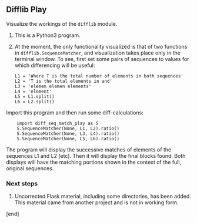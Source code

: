 ## Difflib Play

Visualize the workings of the `difflib` module.

 1. This is a Python3 program.

 1. At the moment, the only functionality visualized is that of two functions in `difflib.SequenceMatcher`, and visualization takes place only in the terminal window. To see, first set some pairs of sequences to values for which differencing will be useful:

        L1 = 'Where T is the total number of elements in both sequences'
        L2 = 'T is the total elements in and'
        L3 = 'elemen elemen elements'
        L4 = 'element'
        L5 = L1.split()
        L6 = L2.split()

   Import this program and then run some diff-calculations:

        import diff_seq_match_play as S
        S.SequenceMatcher(None, L1, L2).ratio()
        S.SequenceMatcher(None, L3, L4).ratio()
        S.SequenceMatcher(None, L5, L6).ratio()

   The program will display the successive matches of elements of the sequences L1 and L2 (etc). Then it will display the final blocks found. Both displays will have the matching portions shown in the context of the full, original sequences.

### Next steps

 1. Uncorrected Flask material, including some directories, has been added. This material came from another project and is not in working form.

[end]
